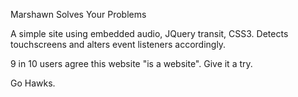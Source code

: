 Marshawn Solves Your Problems

A simple site using embedded audio, JQuery transit, CSS3. Detects touchscreens and alters event listeners accordingly.

9 in 10 users agree this website "is a website". Give it a try.

Go Hawks.